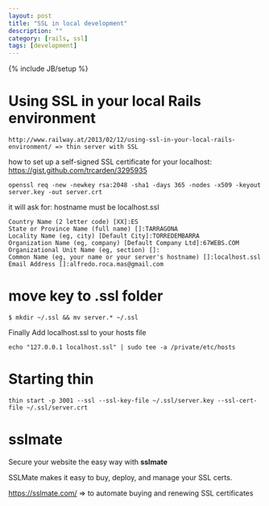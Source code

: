```yaml
---
layout: post
title: "SSL in local development"
description: ""
category: [rails, ssl]
tags: [development]
---
```

{% include JB/setup %}

# Using SSL in your local Rails environment

    http://www.railway.at/2013/02/12/using-ssl-in-your-local-rails-environment/ => thin server with SSL


how to set up a self-signed SSL certificate for your localhost: https://gist.github.com/trcarden/3295935

    openssl req -new -newkey rsa:2048 -sha1 -days 365 -nodes -x509 -keyout server.key -out server.crt

it will ask for: hostname must be localhost.ssl

    Country Name (2 letter code) [XX]:ES
    State or Province Name (full name) []:TARRAGONA    
    Locality Name (eg, city) [Default City]:TORREDEMBARRA
    Organization Name (eg, company) [Default Company Ltd]:67WEBS.COM
    Organizational Unit Name (eg, section) []:
    Common Name (eg, your name or your server's hostname) []:localhost.ssl
    Email Address []:alfredo.roca.mas@gmail.com

# move key to .ssl folder
    $ mkdir ~/.ssl && mv server.* ~/.ssl

Finally Add localhost.ssl to your hosts file

    echo "127.0.0.1 localhost.ssl" | sudo tee -a /private/etc/hosts


# Starting thin

    thin start -p 3001 --ssl --ssl-key-file ~/.ssl/server.key --ssl-cert-file ~/.ssl/server.crt

# sslmate

Secure your website the easy way with **sslmate**

SSLMate makes it easy to buy, deploy, and manage your SSL certs.

<https://sslmate.com/> => to automate buying and renewing SSL certificates